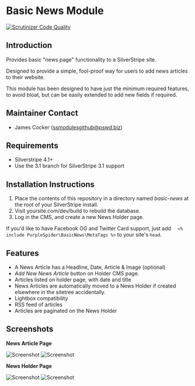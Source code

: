 # Basic News Module
[![Scrutinizer Code Quality](https://scrutinizer-ci.com/g/purplespider/silverstripe-basic-news/badges/quality-score.png?b=master)](https://scrutinizer-ci.com/g/purplespider/silverstripe-basic-news/?branch=master)

## Introduction

Provides basic "news page" functionality to a SilverStripe site. 

Designed to provide a simple, fool-proof way for users to add news articles to their website.

This module has been designed to have just the minimum required features, to avoid bloat, but can be easily extended to add new fields if required.

## Maintainer Contact ##
 * James Cocker (ssmodulesgithub@pswd.biz)
 
## Requirements
 * Silverstripe 4.1+
 * Use the 3.1 branch for SilverStripe 3.1 support
 
## Installation Instructions

1. Place the contents of this repository in a directory named *basic-news* at the root of your SilverStripe install.
2. Visit yoursite.com/dev/build to rebuild the database.
3. Log in the CMS, and create a new News Holder page.

If you'd like to have Facebook OG and Twitter Card support, just add `	<% include PurpleSpider\BasicNews\MetaTags %>` to your site's `head`.

## Features

* A News Article has a Headline, Date, Article & Image (optional)
* *Add New News Article* button on Holder CMS page.
* Articles listed on holder page, with date and title
* News Articles are automatically moved to a News Holder if created elsewhere in the sitetree accidentally.
* Lightbox compatibility
* RSS feed of articles
* Articles are paginated on the News Holder

## Screenshots


**News Article Page**

![Screenshot](http://www.pswd.biz/ssmodules/basic-news/a1.png) 
![Screenshot](http://www.pswd.biz/ssmodules/basic-news/a2.png)

**News Holder Page**

![Screenshot](http://www.pswd.biz/ssmodules/basic-news/b1.png)
![Screenshot](http://www.pswd.biz/ssmodules/basic-news/b2.png)